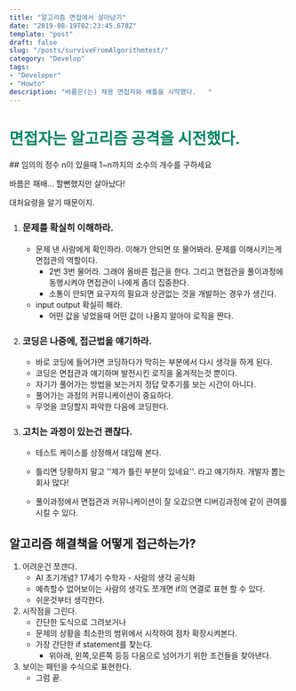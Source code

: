 ```yaml
---
title: "알고리즘 면접에서 살아남기"
date: "2019-08-19T02:23:45.678Z"
template: "post"
draft: false
slug: "/posts/surviveFromAlgorithmtest/"
category: "Develop"
tags:
- "Developer"
- "Howto"
description: "바름은(는) 채용 면접자와 배틀을 시작했다.   "
---
```

<h1 style="color:rgb(9, 136, 104)">면접자는 알고리즘 공격을 시전했다.</h1>
## 임의의 정수 n이 있을때 1~n까지의 소수의 개수를 구하세요

바름은 패배... 할뻔했지만 살아났다! 

대처요령을 알기 때문이지.

1. ### 문제를 확실히 이해하라.

   - 문제 낸 사람에게 확인하라. 이해가 안되면 또 물어봐라. 문제를 이해시키는게 면접관의 역할이다. 
     - 2번 3번 물어라. 그래야 올바른 접근을 한다. 그리고 면접관을 풀이과정에 동행시켜야 면접관이 나에게 좀더 집중한다. 
     - 소통이 안되면 요구자의 필요과 상관없는 것을 개발하는 경우가 생긴다.
   - input output 확실히 해라. 
     - 어떤 값을 넣었을때 어떤 값이 나올지 알아야 로직을 짠다. 

2. ### 코딩은 나중에, 접근법을 얘기하라.

   - 바로 코딩에 들어가면 코딩하다가 막히는 부분에서 다시 생각을 하게 된다. 
   - 코딩은 면접관과 얘기하며 발전시킨 로직을 옮겨적는것 뿐이다. 
   - 자기가 풀어가는 방법을 보는거지 정답 맞추기를 보는 시간이 아니다. 
   - 풀어가는 과정의 커뮤니케이션이 중요하다. 
   - 무엇을 코딩할지 파악한 다음에 코딩한다. 

3. ### 고치는 과정이 있는건 괜찮다.

   - 테스트 케이스를 상정해서 대입해 본다.  
   - 틀리면 당황하지 말고 ''제가 틀린 부분이 있네요''. 라고 얘기하자. 개발자 뽑는 회사 많다!

   - 풀이과정에서 면접관과 커뮤니케이션이 잘 오갔으면 디버깅과정에 같이 관여를 시킬 수 있다.

## 알고리즘 해결책을 어떻게 접근하는가?

1. 어려운건 쪼갠다. 
   - AI 초기개념? 17세기 수학자 - 사람의 생각 공식화	
   - 예측할수 없어보이는 사람의 생각도 쪼개면 if의 연결로 표현 할 수 있다. 
   - 쉬운것부터 생각한다. 
2. 시작점을 그린다. 
   - 간단한 도식으로 그려보거나 
   - 문제의 상황을 최소한의 범위에서 시작하여 점차 확장시켜본다. 
   - 가장 간단한 if statement를 찾는다. 
     - 위아래, 왼쪽,오른쪽 등등 다음으로 넘어가기 위한 조건들을 찾아낸다.	
3. 보이는 패턴을 수식으로 표현한다. 
   - 그럼 끝.